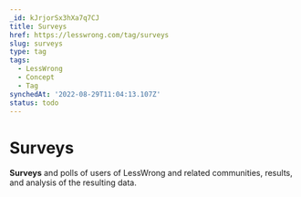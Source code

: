 ```yaml
---
_id: kJrjorSx3hXa7q7CJ
title: Surveys
href: https://lesswrong.com/tag/surveys
slug: surveys
type: tag
tags:
  - LessWrong
  - Concept
  - Tag
synchedAt: '2022-08-29T11:04:13.107Z'
status: todo
---
```


# Surveys

**Surveys** and polls of users of LessWrong and related communities, results, and analysis of the resulting data.
